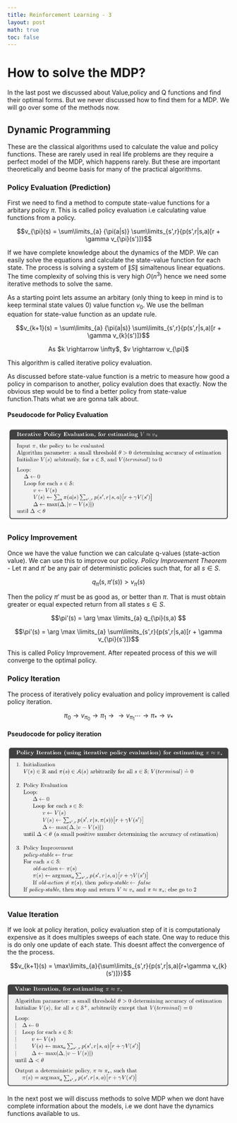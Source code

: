 ```yaml
---
title: Reinforcement Learning - 3 
layout: post
math: true
toc: false
---
```


# How to solve the MDP?
In the last post we discussed about Value,policy and Q functions and find their optimal forms. But we never discussed how to find them for a MDP. We will go over some of the methods now.

## Dynamic Programming
These are the classical algorithms used to calculate the value and policy functions. These are rarely used in real life problems are they require a perfect model of the MDP, which happens rarely. But these are important theoretically and beome basis for many of the practical algorithms.

### Policy Evaluation (Prediction)
First we need to find a method to compute state-value functions for a arbitary policy $\pi$. This is called policy evaluation i.e calculating value functions from a policy.

$$v_{\pi}(s) = \sum\limits_{a} {\pi(a|s)} \sum\limits_{s',r}{p(s',r|s,a)[r + \gamma v_{\pi}(s')]}$$

If we have complete knowledge about the dynamics of the MDP. We can easily solve the equations and calculate the state-value function for each state. The process is solving a system of $\|S\|$ simaltenous linear equations. The time complexity of solving this is very high $O(n^3)$ hence we need some iterative methods to solve the same.

As a starting point lets assume an arbitary (only thing to keep in mind is to keep terminal state values 0) value function $v_0$. We use the bellman equation for state-value function as an update rule.

$$v_{k+1}(s) = \sum\limits_{a} {\pi(a|s)} \sum\limits_{s',r}{p(s',r|s,a)[r + \gamma v_{k}(s')]}$$

<center>As $k \rightarrow \infty$, $v \rightarrow v_{\pi}$</center>

This algorithm is called iterative policy evaluation.

As discussed before state-value function is a metric to measure how good a policy in comparison to another, policy evalution does that exactly.
Now the obvious step would be to find a better policy from state-value function.Thats what we are gonna talk about.

#### Pseudocode for Policy Evaluation
![pseudocode](/assets/images/pseudo.png)

### Policy Improvement

Once we have the value function we can calculate q-values (state-action value). We can use this to improve our policy.
_Policy Improvement Theorem_ - Let $\pi$ and $\pi '$ be any pair of deterministic policies such that, for all $s \in S$.

$$q_{\pi}(s,\pi '(s)) > v_{\pi}(s)$$

Then the policy $\pi'$ must be as good as, or better than $\pi$. That is must obtain greater or equal expected return from all states $s \in S$.

$$\pi'(s) = \arg \max \limits_{a} q_{\pi}(s,a) $$


$$\pi'(s) = \arg \max \limits_{a} \sum\limits_{s',r}{p(s',r|s,a)[r + \gamma v_{\pi}(s')]}$$

This is called Policy Improvement. After repeated process of this we will converge to the optimal policy.

### Policy Iteration
The process of iteratively policy evaluation and policy improvement is called policy iteration.

$$\pi _0 \rightarrow v_{\pi_{0}} \rightarrow \pi _{1} \rightarrow \rightarrow v_{\pi_{1}} \cdots \rightarrow \pi _{*} \rightarrow v_{*}$$

#### Pseudocode for policy iteration
![policy iteration](/assets/images/policyit.png)

### Value Iteration
If we look at policy iteration, policy evaluation step of it is computationaly expensive as it does multiples sweeps of each state. One way to reduce this is do only one update of each state. This doesnt affect the convergence of the the process.

$$v_{k+1}(s) = \max\limits_{a}{\sum\limits_{s',r}{p(s',r|s,a)[r+\gamma v_{k}(s')]}}$$

![value iteration](/assets/images/valueit.png)

In the next post we will discuss methods to solve MDP when we dont have complete information about the models, i.e we dont have the dynamics functions available to us.